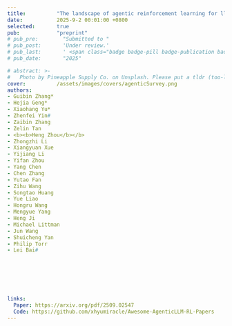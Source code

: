 ```yaml
---
title:          "The landscape of agentic reinforcement learning for llms: A survey"
date:           2025-9-2 00:01:00 +0800
selected:       true
pub:            "preprint"
# pub_pre:        "Submitted to "
# pub_post:       'Under review.'
# pub_last:       ' <span class="badge badge-pill badge-publication badge-success">Spotlight</span>'
# pub_date:       "2025"

# abstract: >-
#   Photo by Pineapple Supply Co. on Unsplash. Please put a tldr (too-long-didnt-read, 1~2 sentences) of your publication here. It is not recommended to put the actual abstract here because it is usually too long to fit in. $\LaTeX$ is supported. $a=b+c$.
cover:          /assets/images/covers/agenticSurvey.png
authors: 
- Guibin Zhang*
- Hejia Geng*
- Xiaohang Yu*
- Zhenfei Yin#
- Zaibin Zhang
- Zelin Tan
- <b><b>Heng Zhou</b></b>
- Zhongzhi Li
- Xiangyuan Xue
- Yijiang Li
- Yifan Zhou
- Yang Chen
- Chen Zhang
- Yutao Fan
- Zihu Wang
- Songtao Huang
- Yue Liao
- Hongru Wang
- Mengyue Yang
- Heng Ji
- Michael Littman
- Jun Wang
- Shuicheng Yan
- Philip Torr
- Lei Bai#







links:
  Paper: https://arxiv.org/pdf/2509.02547
  Code: https://github.com/xhyumiracle/Awesome-AgenticLLM-RL-Papers
---
```

